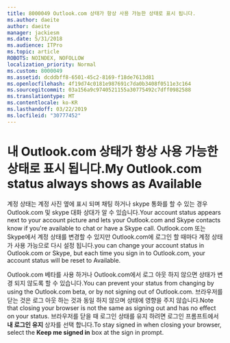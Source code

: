 ```yaml
---
title: 8000049 Outlook.com 상태가 항상 사용 가능한 상태로 표시 됩니다.
ms.author: daeite
author: daeite
manager: jackiesm
ms.date: 5/31/2018
ms.audience: ITPro
ms.topic: article
ROBOTS: NOINDEX, NOFOLLOW
localization_priority: Normal
ms.custom: 8000049
ms.assetid: dcddbff8-6501-45c2-8169-f18de7613d81
ms.openlocfilehash: 4f19d74c0181e987691c7da0b3408f0511e3c164
ms.sourcegitcommit: 03a156a9c9740521155a30775492c7dff0982588
ms.translationtype: MT
ms.contentlocale: ko-KR
ms.lasthandoff: 03/22/2019
ms.locfileid: "30777452"
---
```

# <a name="my-outlookcom-status-always-shows-as-available"></a><span data-ttu-id="5daed-102">내 Outlook.com 상태가 항상 사용 가능한 상태로 표시 됩니다.</span><span class="sxs-lookup"><span data-stu-id="5daed-102">My Outlook.com status always shows as Available</span></span>

<span data-ttu-id="5daed-103">계정 상태는 계정 사진 옆에 표시 되며 채팅 하거나 skype 통화를 할 수 있는 경우 Outlook.com 및 skype 대화 상대가 알 수 있습니다.</span><span class="sxs-lookup"><span data-stu-id="5daed-103">Your account status appears next to your account picture and lets your Outlook.com and Skype contacts know if you're available to chat or have a Skype call.</span></span> <span data-ttu-id="5daed-104">Outlook.com 또는 Skype에서 계정 상태를 변경할 수 있지만 Outlook.com에 로그인 할 때마다 계정 상태가 사용 가능으로 다시 설정 됩니다.</span><span class="sxs-lookup"><span data-stu-id="5daed-104">you can change your account status in Outlook.com or Skype, but each time you sign in to Outlook.com, your account status will be reset to Available.</span></span>
  
<span data-ttu-id="5daed-105">Outlook.com 베타를 사용 하거나 Outlook.com에서 로그 아웃 하지 않으면 상태가 변경 되지 않도록 할 수 있습니다.</span><span class="sxs-lookup"><span data-stu-id="5daed-105">You can prevent your status from changing by using the Outlook.com beta, or by not signing out of Outlook.com.</span></span> <span data-ttu-id="5daed-106">브라우저를 닫는 것은 로그 아웃 하는 것과 동일 하지 않으며 상태에 영향을 주지 않습니다.</span><span class="sxs-lookup"><span data-stu-id="5daed-106">Note that closing your browser is not the same as signing out and has no effect on your status.</span></span> <span data-ttu-id="5daed-107">브라우저를 닫을 때 로그인 상태를 유지 하려면 로그인 프롬프트에서 **내 로그인 유지** 상자를 선택 합니다.</span><span class="sxs-lookup"><span data-stu-id="5daed-107">To stay signed in when closing your browser, select the **Keep me signed in** box at the sign in prompt.</span></span> 
  

